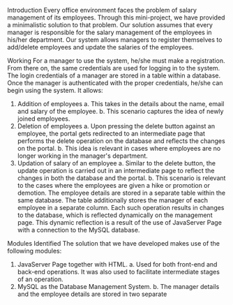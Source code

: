 Introduction
Every office environment faces the problem of salary management of its employees. Through
this mini-project, we have provided a minimalistic solution to that problem. Our solution
assumes that every manager is responsible for the salary management of the employees in
his/her department. Our system allows managers to register themselves to add/delete
employees and update the salaries of the employees.

Working
For a manager to use the system, he/she must make a registration. From there on, the same
credentials are used for logging in to the system. The login credentials of a manager are
stored in a table within a database.
Once the manager is authenticated with the proper credentials, he/she can begin using the
system. It allows:
  1. Addition of employees
    a. This takes in the details about the name, email and salary of the employee.
    b. This scenario captures the idea of newly joined employees.
  2. Deletion of employees
    a. Upon pressing the delete button against an employee, the portal gets redirected
    to an intermediate page that performs the delete operation on the database and
    reflects the changes on the portal.
    b. This idea is relevant in cases where employees are no longer working in the
    manager's department.
  3. Updation of salary of an employee
    a. Similar to the delete button, the update operation is carried out in an
    intermediate page to reflect the changes in both the database and the portal.
    b. This scenario is relevant to the cases where the employees are given a hike or
    promotion or demotion.
    The employee details are stored in a separate table within the same database. The table
    additionally stores the manager of each employee in a separate column.
    Each such operation results in changes to the database, which is reflected dynamically on the
    management page. This dynamic reflection is a result of the use of JavaServer Page with a
    connection to the MySQL database.

Modules Identified
The solution that we have developed makes use of the following modules:
  1. JavaServer Page together with HTML.
    a. Used for both front-end and back-end operations. It was also used to facilitate
    intermediate stages of an operation.
  2. MySQL as the Database Management System.
    b. The manager details and the employee details are stored in two separate
